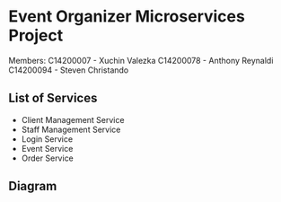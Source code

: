 # Event Organizer Microservices Project

Members:
C14200007 - Xuchin Valezka
C14200078 - Anthony Reynaldi
C14200094 - Steven Christando


## List of Services
- Client Management Service
- Staff Management Service
- Login Service
- Event Service
- Order Service

## Diagram
